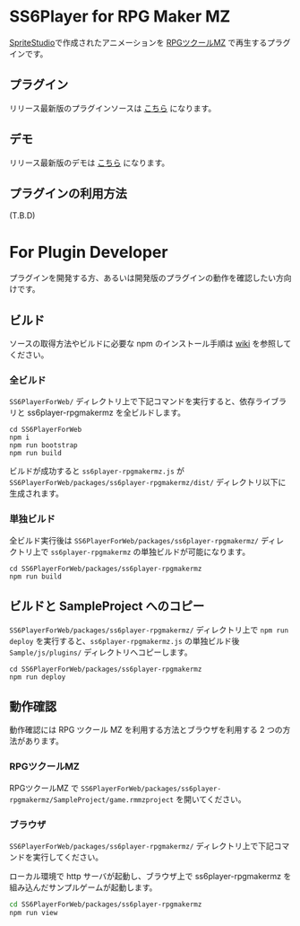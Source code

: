 # SS6Player for RPG Maker MZ

[SpriteStudio](https://www.webtech.co.jp/spritestudio/index.html)で作成されたアニメーションを [RPGツクールMZ](https://tkool.jp/mz/) で再生するプラグインです。

## プラグイン

リリース最新版のプラグインソースは [こちら](https://spritestudio.github.io/SS6PlayerForWeb/mz/ss6player-rpgmakermz.js) になります。

## デモ

リリース最新版のデモは [こちら](https://spritestudio.github.io/SS6PlayerForWeb/mz/SampleProject/index.html) になります。

## プラグインの利用方法
(T.B.D)


# For Plugin Developer

プラグインを開発する方、あるいは開発版のプラグインの動作を確認したい方向けです。

## ビルド

ソースの取得方法やビルドに必要な npm のインストール手順は [wiki](https://github.com/SpriteStudio/SS6PlayerForWeb/wiki) を参照してください。

### 全ビルド

`SS6PlayerForWeb/` ディレクトリ上で下記コマンドを実行すると、依存ライブラリと ss6player-rpgmakermz を全ビルドします。

```
cd SS6PlayerForWeb
npm i
npm run bootstrap
npm run build
```

ビルドが成功すると `ss6player-rpgmakermz.js` が `SS6PlayerForWeb/packages/ss6player-rpgmakermz/dist/` ディレクトリ以下に生成されます。

### 単独ビルド

全ビルド実行後は `SS6PlayerForWeb/packages/ss6player-rpgmakermz/` ディレクトリ上で `ss6player-rpgmakermz` の単独ビルドが可能になります。

```
cd SS6PlayerForWeb/packages/ss6player-rpgmakermz
npm run build
```

## ビルドと SampleProject へのコピー
`SS6PlayerForWeb/packages/ss6player-rpgmakermz/` ディレクトリ上で `npm run deploy` を実行すると、`ss6player-rpgmakermz.js` の単独ビルド後 `Sample/js/plugins/` ディレクトリへコピーします。

```
cd SS6PlayerForWeb/packages/ss6player-rpgmakermz
npm run deploy
```

## 動作確認
動作確認には RPG ツクール MZ を利用する方法とブラウザを利用する 2 つの方法があります。

### RPGツクールMZ
RPGツクールMZ で `SS6PlayerForWeb/packages/ss6player-rpgmakermz/SampleProject/game.rmmzproject` を開いてください。

### ブラウザ
`SS6PlayerForWeb/packages/ss6player-rpgmakermz/` ディレクトリ上で下記コマンドを実行してください。

ローカル環境で http サーバが起動し、ブラウザ上で ss6player-rpgmakermz を組み込んだサンプルゲームが起動します。

```bash
cd SS6PlayerForWeb/packages/ss6player-rpgmakermz
npm run view
```
